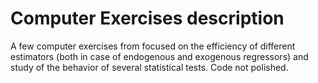 # Computer Exercises description
A few computer exercises from focused on the efficiency of different estimators (both in case of endogenous and exogenous
regressors) and study of the behavior of several statistical tests. Code not polished.
